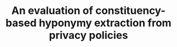 ---
layout: post
title: An evaluation of constituency-based hyponymy extraction from privacy policies
authors: <b>Morgan C Evans,</b> Jaspreet Bhatia, Sudarshan Wadkar, Travis D Breaux
venue: 2017 IEEE 25th International Requirements Engineering Conference (RE)
paper: https://namdy0429.github.io/paper/aire.pdf

---